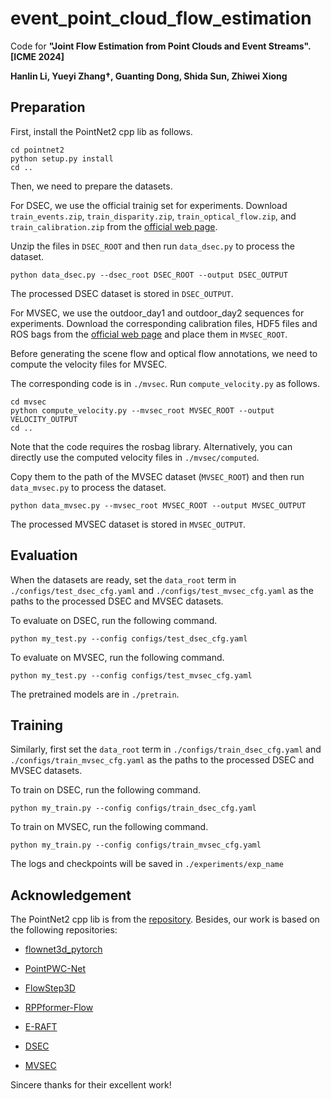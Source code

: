 # event_point_cloud_flow_estimation
Code for **"Joint Flow Estimation from Point Clouds and Event Streams". [ICME 2024]**

**Hanlin Li, Yueyi Zhang†, Guanting Dong, Shida Sun, Zhiwei Xiong**

## Preparation
First, install the PointNet2 cpp lib as follows.
```
cd pointnet2
python setup.py install
cd ..
```
Then, we need to prepare the datasets.

For DSEC, we use the official trainig set for experiments. Download `train_events.zip`, `train_disparity.zip`, `train_optical_flow.zip`, and `train_calibration.zip` from the [official web page](https://dsec.ifi.uzh.ch/dsec-datasets/download/).

Unzip the files in `DSEC_ROOT` and then run `data_dsec.py` to process the dataset.
```
python data_dsec.py --dsec_root DSEC_ROOT --output DSEC_OUTPUT
```
The processed DSEC dataset is stored in `DSEC_OUTPUT`.

For MVSEC, we use the outdoor_day1 and outdoor_day2 sequences for experiments. Download the corresponding calibration files, HDF5 files and ROS bags from the [official web page](https://daniilidis-group.github.io/mvsec/download/) and place them in `MVSEC_ROOT`.

Before generating the scene flow and optical flow annotations, we need to compute the velocity files for MVSEC.

The corresponding code is in `./mvsec`. Run `compute_velocity.py` as follows.
```
cd mvsec
python compute_velocity.py --mvsec_root MVSEC_ROOT --output VELOCITY_OUTPUT
cd ..
```
Note that the code requires the rosbag library. Alternatively, you can directly use the computed velocity files in `./mvsec/computed`.

Copy them to the path of the MVSEC dataset (`MVSEC_ROOT`) and then run `data_mvsec.py` to process the dataset.
```
python data_mvsec.py --mvsec_root MVSEC_ROOT --output MVSEC_OUTPUT
```
The processed MVSEC dataset is stored in `MVSEC_OUTPUT`.

## Evaluation
When the datasets are ready, set the `data_root` term in `./configs/test_dsec_cfg.yaml` and `./configs/test_mvsec_cfg.yaml` as the paths to the processed DSEC and MVSEC datasets.

To evaluate on DSEC, run the following command.
```
python my_test.py --config configs/test_dsec_cfg.yaml
```

To evaluate on MVSEC, run the following command.
```
python my_test.py --config configs/test_mvsec_cfg.yaml
```

The pretrained models are in `./pretrain`.

## Training
Similarly, first set the `data_root` term in `./configs/train_dsec_cfg.yaml` and `./configs/train_mvsec_cfg.yaml` as the paths to the processed DSEC and MVSEC datasets.

To train on DSEC, run the following command.
```
python my_train.py --config configs/train_dsec_cfg.yaml
```

To train on MVSEC, run the following command.
```
python my_train.py --config configs/train_mvsec_cfg.yaml
```

The logs and checkpoints will be saved in `./experiments/exp_name`

## Acknowledgement
The PointNet2 cpp lib is from the [repository](https://github.com/sshaoshuai/Pointnet2.PyTorch).
Besides, our work is based on the following repositories:

* [flownet3d_pytorch](https://github.com/hyangwinter/flownet3d_pytorch)

* [PointPWC-Net](https://github.com/DylanWusee/PointPWC)

* [FlowStep3D](https://github.com/yairkit/flowstep3d)

* [RPPformer-Flow](https://github.com/ustc-hlli/RPPformer-Flow)

* [E-RAFT](https://github.com/uzh-rpg/E-RAFT)

* [DSEC](https://github.com/uzh-rpg/DSEC/tree/main)

* [MVSEC](https://github.com/daniilidis-group/mvsec/tree/master)

Sincere thanks for their excellent work!
